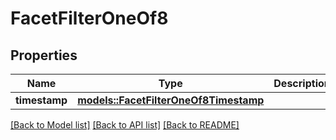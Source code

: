 # FacetFilterOneOf8

## Properties

Name | Type | Description | Notes
------------ | ------------- | ------------- | -------------
**timestamp** | [**models::FacetFilterOneOf8Timestamp**](FacetFilter_oneOf_8_Timestamp.md) |  | 

[[Back to Model list]](../README.md#documentation-for-models) [[Back to API list]](../README.md#documentation-for-api-endpoints) [[Back to README]](../README.md)


